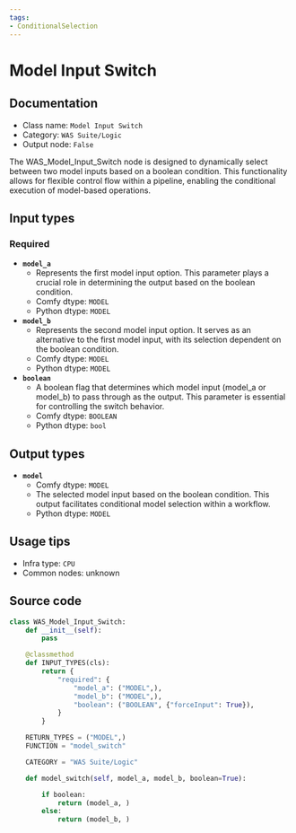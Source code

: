 ```yaml
---
tags:
- ConditionalSelection
---
```


# Model Input Switch
## Documentation
- Class name: `Model Input Switch`
- Category: `WAS Suite/Logic`
- Output node: `False`

The WAS_Model_Input_Switch node is designed to dynamically select between two model inputs based on a boolean condition. This functionality allows for flexible control flow within a pipeline, enabling the conditional execution of model-based operations.
## Input types
### Required
- **`model_a`**
    - Represents the first model input option. This parameter plays a crucial role in determining the output based on the boolean condition.
    - Comfy dtype: `MODEL`
    - Python dtype: `MODEL`
- **`model_b`**
    - Represents the second model input option. It serves as an alternative to the first model input, with its selection dependent on the boolean condition.
    - Comfy dtype: `MODEL`
    - Python dtype: `MODEL`
- **`boolean`**
    - A boolean flag that determines which model input (model_a or model_b) to pass through as the output. This parameter is essential for controlling the switch behavior.
    - Comfy dtype: `BOOLEAN`
    - Python dtype: `bool`
## Output types
- **`model`**
    - Comfy dtype: `MODEL`
    - The selected model input based on the boolean condition. This output facilitates conditional model selection within a workflow.
    - Python dtype: `MODEL`
## Usage tips
- Infra type: `CPU`
- Common nodes: unknown


## Source code
```python
class WAS_Model_Input_Switch:
    def __init__(self):
        pass

    @classmethod
    def INPUT_TYPES(cls):
        return {
            "required": {
                "model_a": ("MODEL",),
                "model_b": ("MODEL",),
                "boolean": ("BOOLEAN", {"forceInput": True}),
            }
        }

    RETURN_TYPES = ("MODEL",)
    FUNCTION = "model_switch"

    CATEGORY = "WAS Suite/Logic"

    def model_switch(self, model_a, model_b, boolean=True):

        if boolean:
            return (model_a, )
        else:
            return (model_b, )

```
